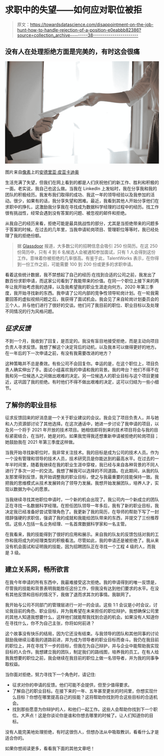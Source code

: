 # 求职中的失望——如何应对职位被拒

> 原文：<https://towardsdatascience.com/disappointment-on-the-job-hunt-how-to-handle-rejection-of-a-position-e0eabbb82386?source=collection_archive---------38----------------------->

## 没有人在处理拒绝方面是完美的，有时这会很痛

![](img/26e6dcecbe1dc612084107c681cc31a0.png)

图片来自[像素](https://www.pexels.com)上的[安德里亚·皮亚卡迪奥](https://www.pexels.com/@olly)

生活充满了失望，但我们在网上看到的都是人们庆祝他们的新工作、胜利和积极的一面。老实说，我自己也这么做。当我在 LinkedIn 上发帖时，我在分享我和我的团队的积极经历。我发布我们取得的成功、我这一年的领导经验以及我参加的活动。很少，如果有的话，我分享失望和困难。最近，我看到其他人开始分享他们在求职中的挣扎，这激励我分享我在寻找成为数据科学经理的过程中的经历。找工作很有挑战性，经常会遇到没有答案的问题、被忽视的邮件和拒绝。

从我自己的经历来看，拒绝可能是最具挑战性的部分，尤其是当拒绝带来的问题多于答案的时候。在过去的几年里，当我申请轮岗项目、管理职位等等时，我已经处理了我的拒绝份额。

> 据 [Glassdoor](https://www.glassdoor.com/employers/blog/50-hr-recruiting-stats-make-think/) 报道，大多数公司的招聘信息会吸引 250 份简历。在这 250 份简历中，只有 4 到 6 名候选人会被通知参加面试，只有 1 人会得到这份工作。意味着你被拒绝的几率很高。有鉴于此，TalentWorks 表示，在你得到一份工作之前，可能需要 100 到 200 份或更多的求职申请。

看着这些统计数据，我不禁想起了自己的经历:在找到合适的公司之前，我发出了数百份求职申请，而这家公司看到了我能带来的价值。在同一个职位上接下来的两年让我开始考虑我的选择，以及我希望我的职业生涯走向何方。2020 年第三季度，我开始寻找新的东西。我申请了公司内部的竞争性领导轮岗计划。在一轮我需要回答的虚拟视频问题之后，我获得了面试机会。我会见了来自轮岗计划委员会的三个人，并与他们进行了很好的交谈。他们问了我目前的职位、职业目标以及处理不同情况的行为风格问题。

## ***征求反馈***

不到一个月，我收到了回复，是否定的。我没有盲目地接受拒绝，而是主动向项目负责人寻求反馈。我想了解这个决定背后的动机，以及我本可以做得更好的地方。在一年后的下一次申请之前，有没有我需要改进的地方？

这种策略并不总是奏效。有些公司不会回复你。幸运的是，在这个职位上，项目负责人确实伸出了手。面试小组喜欢我的申请和我的背景。我的垮台？他们不得不在我和另一位候选人之间做出艰难的决定。另一位候选人的职业目标与这个项目更接近，这巩固了我的拒绝。有时他们不得不做出艰难的决定，这可以归结为一些小细节。

## 了解你的职业目标

征求反馈回来的好消息是一个关于职业建议的会议。我会见了项目负责人，并与她和人力资源部讨论了其他选择。在这次通话中，她进一步讨论了我申请的项目，以及另一个将于 2021 年开放的技术项目。她相信即将到来的技术项目将会与我的目标紧密结合，在当时，她是对的。如果我觉得我还想重新申请被拒绝的轮岗项目；她鼓励我在 2021 年第三季度这样做。

当我开始寻找新职位时，我非常关注技术。我的目标是成为公司的技术人员。作为一个没有管理和领导的技术人员，技术研究员是你能达到的最高水平。在过去的一年半时间里，随着我继续在我的职业生涯中穿梭，我已经与来自各种背景的不同人进行了多次一对一的交流。我想了解我可以选择的不同道路。在此期间，从我的队友那里得到反馈，我开始调整我的职业目标，使之与我最重要的技能保持一致。我把我的思维模式从技术发展转向了领导力发展。我想开始发展团队，培养人才，实现以数据为中心的愿景。

当我继续寻找其他职位申请时，一个新的机会出现了。我公司内一个新成立的团队正在寻找一名数据科学经理。在担任团队领导一年多后，我有了新的职业目标，我决定我已经准备好尝试管理角色了。我更新了我的简历，在导师的帮助下写了一封措辞强硬的求职信，强调了我的成就和我能给团队带来的东西，并提交了三份推荐信。这些人包括一名业务经理、一名首席数据科学家和一名主管。

在我看来，我的技能得到了很好的应用和展示。来自我的队友的反馈包括对我的工作和我将成为的经理类型的积极看法。尽管如此，我的申请还是被拒绝了。我从来没有机会面试和证明我的技能，因为招聘团队正在寻找一个工程 4 级的人，而我是 3 级。

## 建立关系网，畅所欲言

在我今年申请的所有东西中，我最难接受这次拒绝。我的申请得到的唯一反馈是，尽管我的技能和背景表明我能胜任这份工作，但我没有达到他们要求的水平。在没有其他反馈和目标的情况下，我做了退而求其次的事情。我联网了。

我开始与公司不同部门的管理层进行一对一的会谈。这些 1:1 会议是小时会议，讨论我目前的角色、职业目标，并为我希望在未来担任的职位辩护。我想确保公司里的其他人知道我想要什么，这样他们就能帮我找到合适的机会。如果没有人知道你在寻找什么，你不为自己主张，你将如何前进？

这个故事没有快乐的结局，因为它还没有结束。与我领导的团队和其他同事的讨论鼓励我继续沿着我的道路前进，并为成为领导者的职业目标而奋斗。我仍在我目前的职位上，并在寻找下一步的目标，但我在为自己辩护，并与企业中能帮助我实现目标的人合作。我想建立我的团队，制定我们的路线图，培养我的员工。在有人给我我想要的职位之前，我会继续在我目前的职位上做一名领导者，并为我的同事争取权益。

当你面对拒绝，努力寻找下一个角色时，请记住:

*   征求对你的申请的反馈。他们可能不会提供，但至少值得要求。
*   了解自己的职业目标。在接下来的一年、五年甚至更长的时间里，你想实现什么目标？你想在哪里提高自己的技能？这将帮助你找到符合这些目标的合适机会。
*   找到那些愿意为你辩护的人，和他们一起工作。这些人会帮助你找到下一个职位。大声点！这是你谈论你是谁和你想去哪里的时候了。让人们知道你的目标。

没有人能完美地处理拒绝，有时这很伤人，但想办法从中吸取教训，看看什么才是适合你的。

如果你想阅读更多，看看我下面的其他文章吧！

</top-3-reasons-public-speaking-can-help-you-in-data-science-18cdbf4bb2f2>  </remote-work-can-make-it-hard-to-stand-out-as-a-strong-data-scientist-71e9a2a6bc0>  </why-taking-notes-on-your-accomplishments-can-help-your-career-770cfda070b1> 